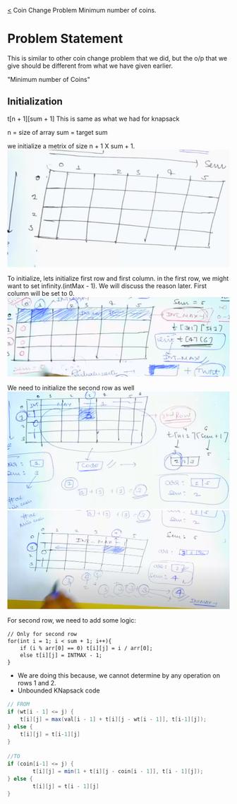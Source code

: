 [<](../Readme.md) Coin Change Problem Minimum number of coins.

# Problem Statement

This is similar to other coin change problem that we did, but the o/p that we give 
should be different from what we have given earlier.

"Minimum number of Coins"

## Initialization

t[n + 1][sum + 1] This is same as what we had for knapsack

n = size of array
sum = target sum

we initialize a metrix of size n + 1 X sum + 1.
![img.png](img.png)

To initialize, lets initialize first row and first column.
in the first row, we might want to set infinity.(intMax - 1). 
We will discuss the reason later.
First column will be set to 0.
![img_1.png](img_1.png)

We need to initialize the second row as well
![img_2.png](img_2.png)
![img_3.png](img_3.png)

For second row, we need to add some logic:

```
// Only for second row
for(int i = 1; i < sum + 1; i++){
    if (i % arr[0] == 0) t[i][j] = i / arr[0];
    else t[i][j] = INTMAX - 1;
}
```

- We are doing this because, we cannot determine by any operation on rows 1 and 2.
- Unbounded KNapsack code

```java
// FROM
if (wt[i - 1] <= j) {
    t[i][j] = max(val[i - 1] + t[i][j - wt[i - 1]], t[i-1][j]);     
} else {
    t[i][j] = t[i-1][j]
}

//TO
if (coin[i-1] <= j) {
        t[i][j] = min(1 + t[i][j - coin[i - 1]], t[i - 1][j]);
} else {
        t[i][j] = t[i - 1][j]
}
```